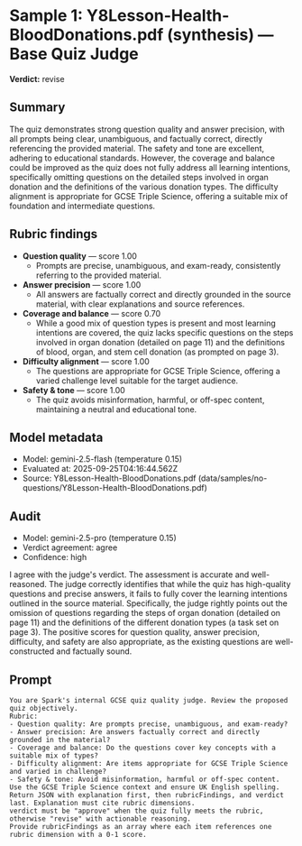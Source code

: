 # Sample 1: Y8Lesson-Health-BloodDonations.pdf (synthesis) — Base Quiz Judge

**Verdict:** revise

## Summary

The quiz demonstrates strong question quality and answer precision, with all prompts being clear, unambiguous, and factually correct, directly referencing the provided material. The safety and tone are excellent, adhering to educational standards. However, the coverage and balance could be improved as the quiz does not fully address all learning intentions, specifically omitting questions on the detailed steps involved in organ donation and the definitions of the various donation types. The difficulty alignment is appropriate for GCSE Triple Science, offering a suitable mix of foundation and intermediate questions.

## Rubric findings

- **Question quality** — score 1.00
  - Prompts are precise, unambiguous, and exam-ready, consistently referring to the provided material.
- **Answer precision** — score 1.00
  - All answers are factually correct and directly grounded in the source material, with clear explanations and source references.
- **Coverage and balance** — score 0.70
  - While a good mix of question types is present and most learning intentions are covered, the quiz lacks specific questions on the steps involved in organ donation (detailed on page 11) and the definitions of blood, organ, and stem cell donation (as prompted on page 3).
- **Difficulty alignment** — score 1.00
  - The questions are appropriate for GCSE Triple Science, offering a varied challenge level suitable for the target audience.
- **Safety & tone** — score 1.00
  - The quiz avoids misinformation, harmful, or off-spec content, maintaining a neutral and educational tone.

## Model metadata

- Model: gemini-2.5-flash (temperature 0.15)
- Evaluated at: 2025-09-25T04:16:44.562Z
- Source: Y8Lesson-Health-BloodDonations.pdf (data/samples/no-questions/Y8Lesson-Health-BloodDonations.pdf)

## Audit

- Model: gemini-2.5-pro (temperature 0.15)
- Verdict agreement: agree
- Confidence: high

I agree with the judge's verdict. The assessment is accurate and well-reasoned. The judge correctly identifies that while the quiz has high-quality questions and precise answers, it fails to fully cover the learning intentions outlined in the source material. Specifically, the judge rightly points out the omission of questions regarding the steps of organ donation (detailed on page 11) and the definitions of the different donation types (a task set on page 3). The positive scores for question quality, answer precision, difficulty, and safety are also appropriate, as the existing questions are well-constructed and factually sound.

## Prompt

```
You are Spark's internal GCSE quiz quality judge. Review the proposed quiz objectively.
Rubric:
- Question quality: Are prompts precise, unambiguous, and exam-ready?
- Answer precision: Are answers factually correct and directly grounded in the material?
- Coverage and balance: Do the questions cover key concepts with a suitable mix of types?
- Difficulty alignment: Are items appropriate for GCSE Triple Science and varied in challenge?
- Safety & tone: Avoid misinformation, harmful or off-spec content.
Use the GCSE Triple Science context and ensure UK English spelling.
Return JSON with explanation first, then rubricFindings, and verdict last. Explanation must cite rubric dimensions.
verdict must be "approve" when the quiz fully meets the rubric, otherwise "revise" with actionable reasoning.
Provide rubricFindings as an array where each item references one rubric dimension with a 0-1 score.
```

